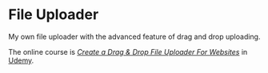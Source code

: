 # File Uploader

My own file uploader with the advanced feature of drag and drop uploading.

The online course is [*Create a Drag & Drop File Uploader For Websites*](https://www.udemy.com/create-a-udemy-style-drag-drop-file-uploader-for-websites/) in  [Udemy](https://www.udemy.com).
